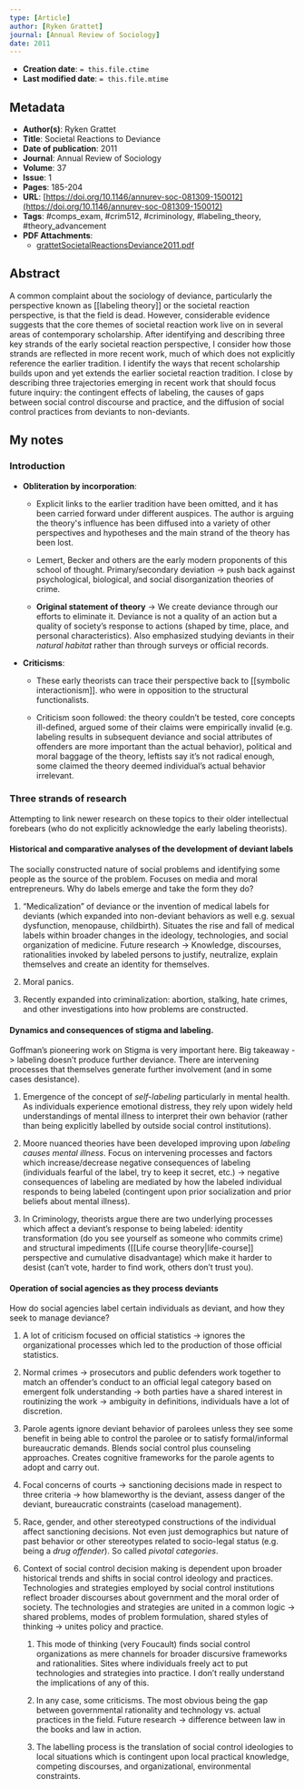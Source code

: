 ```yaml
---
type: [Article]
author: [Ryken Grattet]
journal: [Annual Review of Sociology]
date: 2011
---
```


* **Creation date**: `= this.file.ctime`
* **Last modified date**: `= this.file.mtime`

## Metadata

* **Author(s)**: Ryken Grattet
* **Title**: Societal Reactions to Deviance
* **Date of publication**: 2011
* **Journal**: Annual Review of Sociology
* **Volume**: 37
* **Issue**: 1
* **Pages**: 185-204
* **URL**: [https://doi.org/10.1146/annurev-soc-081309-150012](https://doi.org/10.1146/annurev-soc-081309-150012)
* **Tags**: #comps_exam, #crim512, #criminology, #labeling_theory, #theory_advancement
* **PDF Attachments**:
  * [grattetSocietalReactionsDeviance2011.pdf](zotero://open-pdf/library/items/S8FZ6LXJ)

## Abstract

A common complaint about the sociology of deviance, particularly the perspective known as [[labeling theory]] or the societal reaction perspective, is that the field is dead. However, considerable evidence suggests that the core themes of societal reaction work live on in several areas of contemporary scholarship. After identifying and describing three key strands of the early societal reaction perspective, I consider how those strands are reflected in more recent work, much of which does not explicitly reference the earlier tradition. I identify the ways that recent scholarship builds upon and yet extends the earlier societal reaction tradition. I close by describing three trajectories emerging in recent work that should focus future inquiry: the contingent effects of labeling, the causes of gaps between social control discourse and practice, and the diffusion of social control practices from deviants to non-deviants.

## My notes

### Introduction

* **Obliteration by incorporation**:
  
	* Explicit links to the earlier tradition have been omitted, and it has been carried forward under different auspices. The author is arguing the theory's influence has been diffused into a variety of other perspectives and hypotheses and the main strand of the theory has been lost.

	* Lemert, Becker and others are the early modern proponents of this school of thought. Primary/secondary deviation -> push back against psychological, biological, and social disorganization theories of crime.

	* **Original statement of theory** -> We create deviance through our efforts to eliminate it. Deviance is not a quality of an action but a quality of society’s response to actions (shaped by time, place, and personal characteristics). Also emphasized studying deviants in their *natural habitat* rather than through surveys or official records.
	  
* **Criticisms**:
  
	* These early theorists can trace their perspective back to [[symbolic interactionism]]. who were in opposition to the structural functionalists.

	* Criticism soon followed: the theory couldn’t be tested, core concepts ill-defined, argued some of their claims were empirically invalid (e.g. labeling results in subsequent deviance and social attributes of offenders are more important than the actual behavior), political and moral baggage of the theory, leftists say it’s not radical enough, some claimed the theory deemed individual’s actual behavior irrelevant.
  
### Three strands of research

Attempting to link newer research on these topics to their older intellectual forebears (who do not explicitly acknowledge the early labeling theorists).

#### Historical and comparative analyses of the development of deviant labels

The socially constructed nature of social problems and identifying some people as the source of the problem. Focuses on media and moral entrepreneurs. Why do labels emerge and take the form they do?

1. “Medicalization” of deviance or the invention of medical labels for deviants (which expanded into non-deviant behaviors as well e.g. sexual dysfunction, menopause, childbirth). Situates the rise and fall of medical labels within broader changes in the ideology, technologies, and social organization of medicine. Future research -> Knowledge, discourses, rationalities invoked by labeled persons to justify, neutralize, explain themselves and create an identity for themselves.

2. Moral panics.

3. Recently expanded into criminalization: abortion, stalking, hate crimes, and other investigations into how problems are constructed.
    
#### Dynamics and consequences of stigma and labeling.

Goffman’s pioneering work on Stigma is very important here. Big takeaway -> labeling doesn’t produce further deviance. There are intervening processes that themselves generate further involvement (and in some cases desistance).

1. Emergence of the concept of *self-labeling* particularly in mental health. As individuals experience emotional distress, they rely upon widely held understandings of mental illness to interpret their own behavior (rather than being explicitly labelled by outside social control institutions).

2. Moore nuanced theories have been developed improving upon *labeling causes mental illness*. Focus on intervening processes and factors which increase/decrease negative consequences of labeling (individuals fearful of the label, try to keep it secret, etc.) -> negative consequences of labeling are mediated by how the labeled individual responds to being labeled (contingent upon prior socialization and prior beliefs about mental illness).

3. In Criminology, theorists argue there are two underlying processes which affect a deviant’s response to being labeled: identity transformation (do you see yourself as someone who commits crime) and structural impediments ([[Life course theory|life-course]] perspective and cumulative disadvantage) which make it harder to desist (can’t vote, harder to find work, others don’t trust you).
    
#### Operation of social agencies as they process deviants

How do social agencies label certain individuals as deviant, and how they seek to manage deviance?

1. A lot of criticism focused on official statistics -> ignores the organizational processes which led to the production of those official statistics.

2. Normal crimes -> prosecutors and public defenders work together to match an offender’s conduct to an official legal category based on emergent folk understanding -> both parties have a shared interest in routinizing the work -> ambiguity in definitions, individuals have a lot of discretion.

3. Parole agents ignore deviant behavior of parolees unless they see some benefit in being able to control the parolee or to satisfy formal/informal bureaucratic demands. Blends social control plus counseling approaches. Creates cognitive frameworks for the parole agents to adopt and carry out.

4. Focal concerns of courts -> sanctioning decisions made in respect to three criteria -> how blameworthy is the deviant, assess danger of the deviant, bureaucratic constraints (caseload management).

5. Race, gender, and other stereotyped constructions of the individual affect sanctioning decisions. Not even just demographics but nature of past behavior or other stereotypes related to socio-legal status (e.g. being a *drug offender*). So called *pivotal categories*.
    
6. Context of social control decision making is dependent upon broader historical trends and shifts in social control ideology and practices. Technologies and strategies employed by social control institutions reflect broader discourses about government and the moral order of society. The technologies and strategies are united in a common logic -> shared problems, modes of problem formulation, shared styles of thinking -> unites policy and practice.
   
	1. This mode of thinking (very Foucault) finds social control organizations as mere channels for broader discursive frameworks and rationalities. Sites where individuals freely act to put technologies and strategies into practice. I don’t really understand the implications of any of this.

	2. In any case, some criticisms. The most obvious being the gap between governmental rationality and technology vs. actual practices in the field. Future research -> difference between law in the books and law in action.

	3. The labelling process is the translation of social control ideologies to local situations which is contingent upon local practical knowledge, competing discourses, and organizational, environmental constraints.